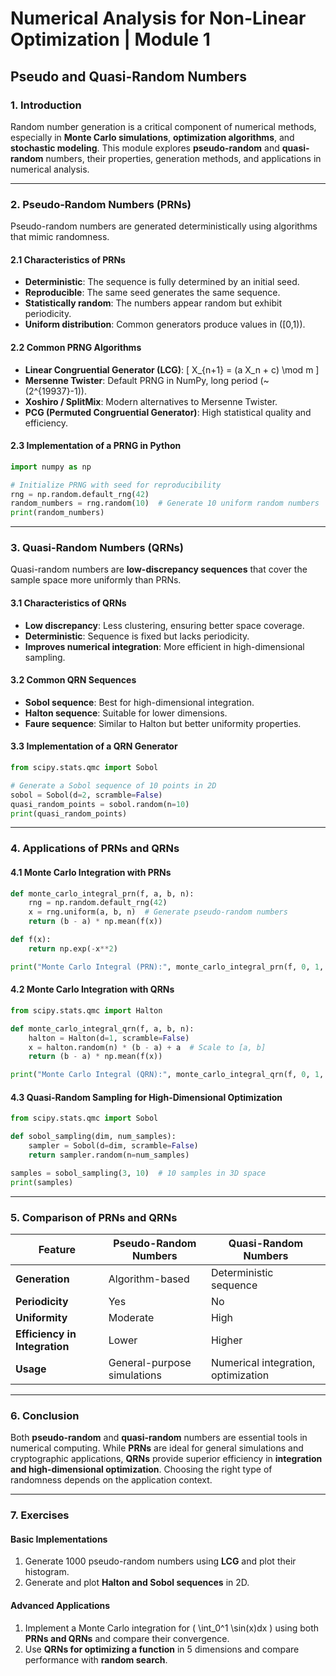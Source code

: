 # **Numerical Analysis for Non-Linear Optimization | Module 1**

## **Pseudo and Quasi-Random Numbers**

### **1. Introduction**

Random number generation is a critical component of numerical methods, especially in **Monte Carlo simulations**, **optimization algorithms**, and **stochastic modeling**. This module explores **pseudo-random** and **quasi-random** numbers, their properties, generation methods, and applications in numerical analysis.

---

### **2. Pseudo-Random Numbers (PRNs)**

Pseudo-random numbers are generated deterministically using algorithms that mimic randomness.

#### **2.1 Characteristics of PRNs**
- **Deterministic**: The sequence is fully determined by an initial seed.
- **Reproducible**: The same seed generates the same sequence.
- **Statistically random**: The numbers appear random but exhibit periodicity.
- **Uniform distribution**: Common generators produce values in \([0,1)\).

#### **2.2 Common PRNG Algorithms**
- **Linear Congruential Generator (LCG)**:
  \[
  X_{n+1} = (a X_n + c) \mod m
  \]
- **Mersenne Twister**: Default PRNG in NumPy, long period (~\(2^{19937}-1\)).
- **Xoshiro / SplitMix**: Modern alternatives to Mersenne Twister.
- **PCG (Permuted Congruential Generator)**: High statistical quality and efficiency.

#### **2.3 Implementation of a PRNG in Python**
```python
import numpy as np

# Initialize PRNG with seed for reproducibility
rng = np.random.default_rng(42)
random_numbers = rng.random(10)  # Generate 10 uniform random numbers
print(random_numbers)
```

---

### **3. Quasi-Random Numbers (QRNs)**

Quasi-random numbers are **low-discrepancy sequences** that cover the sample space more uniformly than PRNs.

#### **3.1 Characteristics of QRNs**
- **Low discrepancy**: Less clustering, ensuring better space coverage.
- **Deterministic**: Sequence is fixed but lacks periodicity.
- **Improves numerical integration**: More efficient in high-dimensional sampling.

#### **3.2 Common QRN Sequences**
- **Sobol sequence**: Best for high-dimensional integration.
- **Halton sequence**: Suitable for lower dimensions.
- **Faure sequence**: Similar to Halton but better uniformity properties.

#### **3.3 Implementation of a QRN Generator**
```python
from scipy.stats.qmc import Sobol

# Generate a Sobol sequence of 10 points in 2D
sobol = Sobol(d=2, scramble=False)
quasi_random_points = sobol.random(n=10)
print(quasi_random_points)
```

---

### **4. Applications of PRNs and QRNs**

#### **4.1 Monte Carlo Integration with PRNs**
```python
def monte_carlo_integral_prn(f, a, b, n):
    rng = np.random.default_rng(42)
    x = rng.uniform(a, b, n)  # Generate pseudo-random numbers
    return (b - a) * np.mean(f(x))

def f(x):
    return np.exp(-x**2)

print("Monte Carlo Integral (PRN):", monte_carlo_integral_prn(f, 0, 1, 10000))
```

#### **4.2 Monte Carlo Integration with QRNs**
```python
from scipy.stats.qmc import Halton

def monte_carlo_integral_qrn(f, a, b, n):
    halton = Halton(d=1, scramble=False)
    x = halton.random(n) * (b - a) + a  # Scale to [a, b]
    return (b - a) * np.mean(f(x))

print("Monte Carlo Integral (QRN):", monte_carlo_integral_qrn(f, 0, 1, 10000))
```

#### **4.3 Quasi-Random Sampling for High-Dimensional Optimization**
```python
from scipy.stats.qmc import Sobol

def sobol_sampling(dim, num_samples):
    sampler = Sobol(d=dim, scramble=False)
    return sampler.random(n=num_samples)

samples = sobol_sampling(3, 10)  # 10 samples in 3D space
print(samples)
```

---

### **5. Comparison of PRNs and QRNs**

| Feature               | Pseudo-Random Numbers | Quasi-Random Numbers |
|----------------------|---------------------|---------------------|
| **Generation**       | Algorithm-based     | Deterministic sequence |
| **Periodicity**      | Yes                 | No |
| **Uniformity**      | Moderate            | High |
| **Efficiency in Integration** | Lower | Higher |
| **Usage**            | General-purpose simulations | Numerical integration, optimization |

---

### **6. Conclusion**

Both **pseudo-random** and **quasi-random** numbers are essential tools in numerical computing. While **PRNs** are ideal for general simulations and cryptographic applications, **QRNs** provide superior efficiency in **integration and high-dimensional optimization**. Choosing the right type of randomness depends on the application context.

---

### **7. Exercises**

#### **Basic Implementations**
1. Generate 1000 pseudo-random numbers using **LCG** and plot their histogram.
2. Generate and plot **Halton and Sobol sequences** in 2D.

#### **Advanced Applications**
1. Implement a Monte Carlo integration for \( \int_0^1 \sin(x)dx \) using both **PRNs and QRNs** and compare their convergence.
2. Use **QRNs for optimizing a function** in 5 dimensions and compare performance with **random search**.

